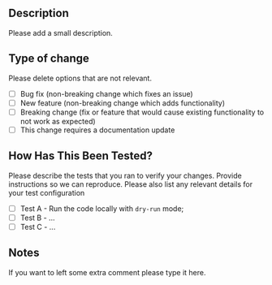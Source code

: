 ## Description

 Please add a small description.

## Type of change

 Please delete options that are not relevant.

 - [ ] Bug fix (non-breaking change which fixes an issue)
 - [ ] New feature (non-breaking change which adds functionality)
 - [ ] Breaking change (fix or feature that would cause existing functionality to not work as expected)
 - [ ] This change requires a documentation update

## How Has This Been Tested?

 Please describe the tests that you ran to verify your changes. Provide instructions so we can reproduce. Please also list any relevant details for your test configuration

 - [ ] Test A - Run the code locally with `dry-run` mode;
 - [ ] Test B - ...
 - [ ] Test C - ...

## Notes

 If you want to left some extra comment please type it here.
